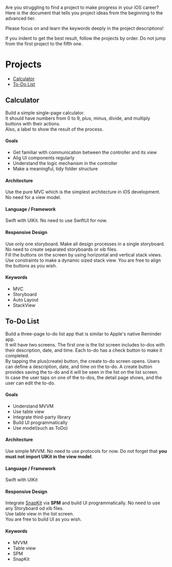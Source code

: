 Are you struggling to find a project to make progress in your iOS career? Here is the document that tells you project ideas from the beginning to the advanced tier.  

Please focus on and learn the keywords deeply in the project descriptions!

If you indent to get the best result, follow the projects by order. Do not jump from the first project to the fifth one.

# Projects
- [Calculator](#calculator)
- [To-Do List](#to-do-list)

## Calculator
Build a simple single-page calculator.  
It should have numbers from 0 to 9, plus, minus, divide, and multiply buttons with their actions.  
Also, a label to show the result of the process.
  
#### Goals
- Get familiar with communication between the controller and its view
- Alig UI components regularly
- Understand the logic mechanism in the controller
- Make a meaningful, tidy folder structure
  
#### Architecture
Use the pure MVC which is the simplest architecture in iOS development. No need for a view model.
  
#### Language / Framework
Swift with UIKit. No need to use SwiftUI for now.
  
#### Responsive Design
Use only one storyboard. Make all design processes in a single storyboard. No need to create separated storyboards or xib files.  
Fill the buttons on the screen by using horizontal and vertical stack views.  
Use constraints to make a dynamic sized stack view.
You are free to align the buttons as you wish.
  
#### Keywords
- MVC
- Storyboard
- Auto Layout
- StackView

## To-Do List
Build a three-page to-do list app that is similar to Apple's native Reminder app.  
It will have two screens. The first one is the list screen includes to-dos with their description, date, and time. Each to-do has a check button to make it completed.  
By tapping the plus(create) button, the create to-do screen opens. Users can define a description, date, and time on the to-do. A create button provides saving the to-do and it will be seen in the list on the list screen.  
In case the user taps on one of the to-dos, the detail page shows, and the user can edit the to-do.

#### Goals
- Understand MVVM
- Use table view
- Integrate third-party library
- Build UI programmatically
- Use model(such as ToDo)

#### Architecture
Use simple MVVM. No need to use protocols for now. Do not forget that **you must not import UIKit in the view model**.

#### Language / Framework
Swift with UIKit

#### Responsive Design
Integrate [SnapKit](https://github.com/SnapKit/SnapKit) via **SPM** and build UI programmatically. No need to use any Storyboard od xib files.  
Use table view in the list screen.  
You are free to build UI as you wish.

#### Keywords
- MVVM
- Table view
- SPM
- SnapKit
